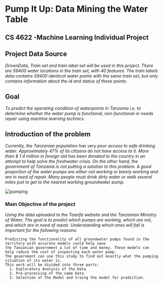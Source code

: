 # Pump It Up: Data Mining the Water Table

## **CS 4622 -Machine Learning Individual Project**

## **Project Data Source** 
*DrivenData, Train set and train label set will be used in this project. There are 59400 water locations in the train set, with 40 features. The train labels data contains 59400 identical water points with the same train set, but only contains information about the id and status of these points.*

## **Goal**
*To predict the operating condition of waterpoints in Tanzania i.e. to determine whether the water pump is functional, non-functional or needs repair
using machine learning technics.*

## **Introduction of the problem**

*Currently, the Tanzanian population has very poor access to safe drinking water. 
Approximately 47% of its citizens do not have access to it. More than $ 1.4 million in foreign aid
has been donated to the country in an attempt to help solve the freshwater crisis. On the other hand,
the government of Tanzania is not putting a solution to this problem. A good proportion of the water pumps
are either not working or barely working and are in need of repair. Many people must drink dirty water or
walk several miles just to get to the nearest working groundwater pump.* 

  ![pumping](https://user-images.githubusercontent.com/46936272/132973229-8b5c1601-3080-48b7-a71d-b9e614b4df1e.jpg) 


### **Main Objective of the project**

*Using the data uploaded to the Taarifa website and the Tanzanian Ministry of Water, The goal is to predict which pumps are working,
which are not, and which are in need of repair. Understanding which ones will fail is important for the following reasons:*

    Predicting the functionality of all groundwater pumps found in the territory with accurate models could help save 
    the Tanzanian government a lot of time and money. These models can help reduce the cost of inspecting each water pump.
    The government can use this study to find out exactly what the pumping situation of its water is.
    This work will be divided into three parts: 
      1. Exploratory Analysis of the Data
      2. Pre-processing of the same Data
      3. Selection of the Model and traing the model for prediction.

